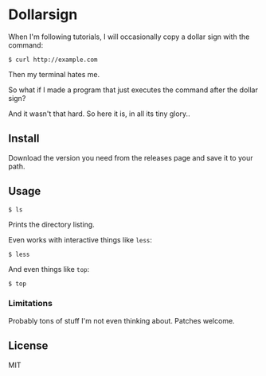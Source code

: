 # Dollarsign

When I'm following tutorials, I will occasionally copy a dollar sign with the command:

```
$ curl http://example.com
```

Then my terminal hates me.

So what if I made a program that just executes the command after the dollar sign?

And it wasn't that hard. So here it is, in all its tiny glory..

## Install

Download the version you need from the releases page and save it to your path.

## Usage

```
$ ls
```

Prints the directory listing.

Even works with interactive things like `less`:

```
$ less
```

And even things like `top`:

```
$ top
```

### Limitations

Probably tons of stuff I'm not even thinking about. Patches welcome.

## License

MIT



